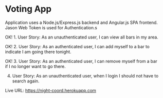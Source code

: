 # Voting App

Application uses a Node.js/Express.js backend and Angular.js SPA frontend. Jason Web Token is used for Authentication.s

OK! 1. User Story: As an unauthenticated user, I can view all bars in my area.

OK! 2. User Story: As an authenticated user, I can add myself to a bar to indicate I am going there tonight.

OK! 3. User Story: As an authenticated user, I can remove myself from a bar if I no longer want to go there.

4. User Story: As an unauthenticated user, when I login I should not have to search again.



Live URL: https://night-coord.herokuapp.com
